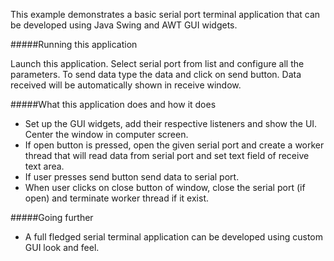 This example demonstrates a basic serial port terminal application that can be developed using 
Java Swing and AWT GUI widgets.

#####Running this application

Launch this application. Select serial port from list and configure all the parameters. To send 
data type the data and click on send button. Data received will be automatically shown in receive 
window.
   
#####What this application does and how it does

- Set up the GUI widgets, add their respective listeners and show the UI. Center the window in computer 
screen.
- If open button is pressed, open the given serial port and create a worker thread that will read 
data from serial port and set text field of receive text area.
- If user presses send button send data to serial port.
- When user clicks on close button of window, close the serial port (if open) and terminate worker 
thread if it exist.
     
#####Going further
- A full fledged serial terminal application can be developed using custom GUI look and feel.

